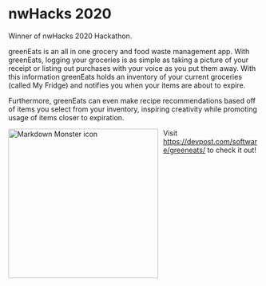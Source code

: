 # nwHacks 2020
Winner of nwHacks 2020 Hackathon.

greenEats is an all in one grocery and food waste management app. With greenEats, logging your groceries is as simple as taking a picture of your receipt or listing out purchases with your voice as you put them away. With this information greenEats holds an inventory of your current groceries (called My Fridge) and notifies you when your items are about to expire. 

Furthermore, greenEats can even make recipe recommendations based off of items you select from your inventory, inspiring creativity while promoting usage of items closer to expiration.

<img src="https://challengepost-s3-challengepost.netdna-ssl.com/photos/production/software_photos/000/909/198/datas/original.png"
     alt="Markdown Monster icon"
     style="float: left; margin-right: 10px;" height="300" width="300" />



Visit https://devpost.com/software/greeneats/ to check it out!
